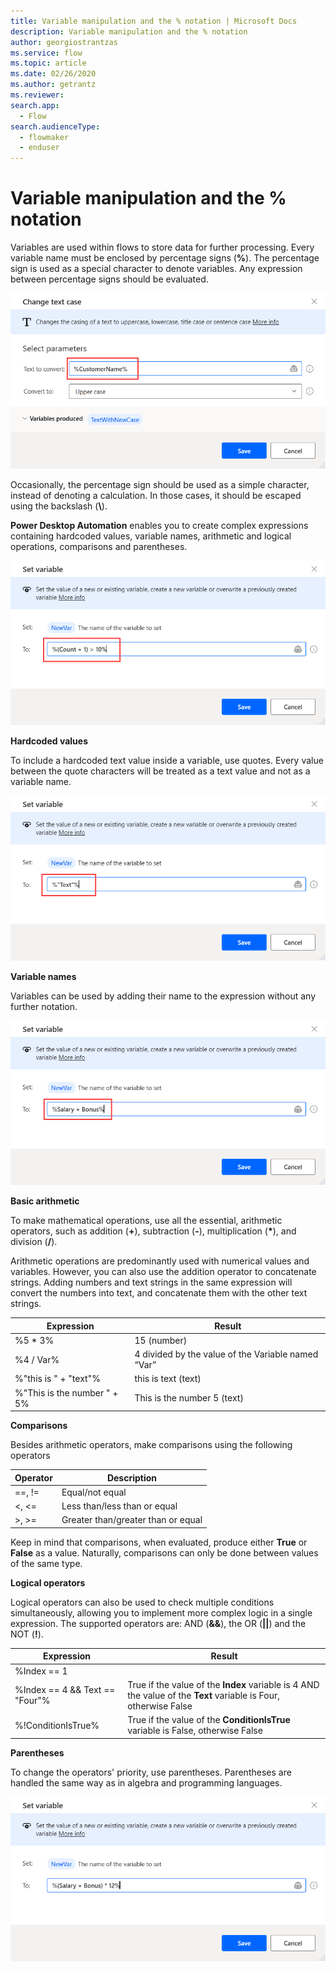 ```yaml
---
title: Variable manipulation and the % notation | Microsoft Docs
description: Variable manipulation and the % notation
author: georgiostrantzas
ms.service: flow
ms.topic: article
ms.date: 02/26/2020
ms.author: getrantz
ms.reviewer:
search.app: 
  - Flow
search.audienceType: 
  - flowmaker
  - enduser
---
```


# Variable manipulation and the % notation

Variables are used within flows to store data for further processing. Every variable name must be enclosed by percentage signs (**%**). The percentage sign is used as a special character to denote variables. Any expression between percentage signs should be evaluated.

![Quote notation in a Change text case action's field.](../media/variable-manipulation/quote-notation.png)

Occasionally, the percentage sign should be used as a simple character, instead of denoting a calculation. In those cases, it should be escaped using the backslash (**\\**).

**Power Desktop Automation** enables you to create complex expressions containing hardcoded values, variable names, arithmetic and logical operations, comparisons and parentheses.

![Complex expression in a Set variable action's field.](../media/variable-manipulation/expression.png)

**Hardcoded values**

To include a hardcoded text value inside a variable, use quotes. Every value between the quote characters will be treated as a text value and not as a variable name.

![Hardcoded values in a Set variable action's field.](../media/variable-manipulation/hardcoded-values.png)

**Variable names**

Variables can be used by adding their name to the expression without any further notation.

![Multiple variables in a Set variable action's field.](../media/variable-manipulation/variables-names.png)

**Basic arithmetic**

To make mathematical operations, use all the essential, arithmetic operators, such as addition (**+**), subtraction (**-**), multiplication (**\***), and division (**/**).

Arithmetic operations are predominantly used with numerical values and variables. However, you can also use the addition operator to concatenate strings. Adding numbers and text strings in the same expression will convert the numbers into text, and concatenate them with the other text strings.

| Expression                  | Result                                              |
|-----------------------------|-----------------------------------------------------|
| %5 * 3%                     | 15 (number)                                         |
| %4 / Var%                   | 4 divided by the value of the Variable named “Var”  |
| %"this is " + "text"%       | this is text (text)                                 |
| %"This is the number " + 5% | This is the number 5 (text)                         |

**Comparisons**

Besides arithmetic operators, make comparisons using the following operators

| Operator | Description                        |
|--------- |------------------------------------|
| ==, !=   | Equal/not equal                    |
| <, <=    | Less than/less than or equal       |
| >, >=    | Greater than/greater than or equal |

Keep in mind that comparisons, when evaluated, produce either **True** or **False** as a value. Naturally, comparisons can only be done between values of the same type.

**Logical operators**

Logical operators can also be used to check multiple conditions simultaneously, allowing you to implement more complex logic in a single expression. The supported operators are: AND (**&&**), the OR (**||**) and the NOT (**!**). 

| Expression                     | Result                                                                                      |
|--------------------------------|---------------------------------------------------------------------------------------------|
| %Index == 1 || Index == 2%     | True if the value of the **Index** variable is 1 OR 2, otherwise False                          |
| %Index == 4 && Text == "Four"% | True if the value of the **Index** variable is 4 AND the value of the **Text** variable is Four, otherwise False |
| %!ConditionIsTrue%             | True if the value of the **ConditionIsTrue** variable is False, otherwise False                 |

**Parentheses**

To change the operators' priority, use parentheses. Parentheses are handled the same way as in algebra and programming languages.

![Expression with parentheses in a Set variable action's field.](../media/variable-manipulation/parentheses.png)